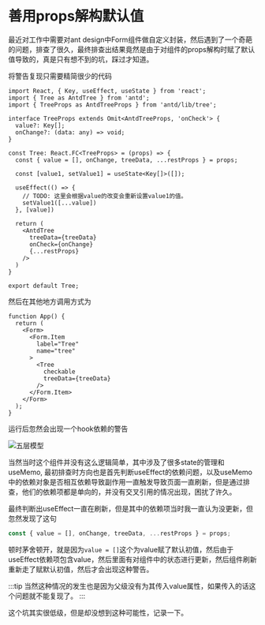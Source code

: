 # 善用props解构默认值

最近对工作中需要对ant design中Form组件做自定义封装，然后遇到了一个奇葩的问题，排查了很久，最终排查出结果竟然是由于对组件的props解构时赋了默认值导致的，真是只有想不到的坑，踩过才知道。

将警告复现只需要精简很少的代码
```tsx
import React, { Key, useEffect, useState } from 'react';
import { Tree as AntdTree } from 'antd';
import { TreeProps as AntdTreeProps } from 'antd/lib/tree';

interface TreeProps extends Omit<AntdTreeProps, 'onCheck'> {
  value?: Key[];
  onChange?: (data: any) => void;
}

const Tree: React.FC<TreeProps> = (props) => {
  const { value = [], onChange, treeData, ...restProps } = props;

  const [value1, setValue1] = useState<Key[]>([]);

  useEffect(() => {
    // TODO: 这里会根据value的改变会重新设置value1的值。
    setValue1([...value])
  }, [value])

  return (
    <AntdTree
      treeData={treeData}
      onCheck={onChange}
      {...restProps}
    />
  )
}

export default Tree;
```

然后在其他地方调用方式为

```tsx
function App() {
  return (
    <Form>
      <Form.Item
        label="Tree"
        name="tree"
      >
        <Tree
          checkable
          treeData={treeData}
        />
      </Form.Item>
    </Form>
  );
}
```

运行后忽然会出现一个hook依赖的警告

![五层模型](~@image/react_hooks_dependency.png)

当然当时这个组件并没有这么逻辑简单，其中涉及了很多state的管理和useMemo, 最初排查时方向也是首先判断useEffect的依赖问题，以及useMemo中的依赖对象是否相互依赖导致副作用一直触发导致页面一直刷新，但是通过排查，他们的依赖项都是单向的，并没有交叉引用的情况出现，困扰了许久。

最终判断出useEffect一直在刷新，但是其中的依赖项当时我一直认为没更新，但忽然发现了这句
```js
const { value = [], onChange, treeData, ...restProps } = props;
```
顿时茅舍顿开，就是因为`value = []`这个为value赋了默认初值，然后由于useEffect依赖项包含value，然后里面有对组件中的状态进行更新，然后组件刷新重新走了赋默认初值，然后才会出现这种警告。

:::tip
  当然这种情况的发生也是因为父级没有为其传入value属性，如果传入的话这个问题就不能复现了。
:::

这个坑其实很低级，但是却没想到这种可能性，记录一下。